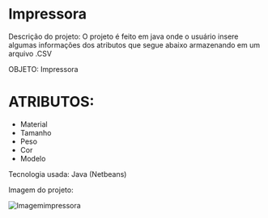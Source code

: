 # Impressora
Descrição do projeto:
O projeto é feito em java onde o usuário insere algumas informações dos atributos que segue abaixo armazenando em um arquivo .CSV

OBJETO: Impressora

# ATRIBUTOS:
- Material
- Tamanho
- Peso
- Cor
- Modelo

Tecnologia usada: Java (Netbeans)

Imagem do projeto:

![Imagemimpressora](https://user-images.githubusercontent.com/83841092/190927340-ffbe7aad-d320-4fd2-8c0e-cc8d14c1fd09.JPG)




